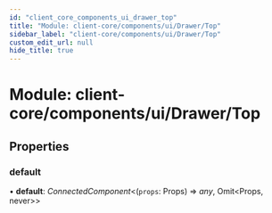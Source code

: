 ```yaml
---
id: "client_core_components_ui_drawer_top"
title: "Module: client-core/components/ui/Drawer/Top"
sidebar_label: "client-core/components/ui/Drawer/Top"
custom_edit_url: null
hide_title: true
---
```


# Module: client-core/components/ui/Drawer/Top

## Properties

### default

• **default**: *ConnectedComponent*<(`props`: Props) => *any*, Omit<Props, never\>\>
